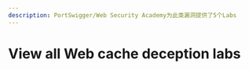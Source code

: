 ```yaml
---
description: PortSwigger/Web Security Academy为此类漏洞提供了5个Labs
---
```


# View all Web cache deception labs

